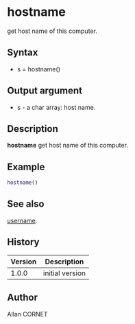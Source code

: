 # hostname

get host name of this computer.

## Syntax

- s = hostname()

## Output argument

- s - a char array: host name.

## Description

  <p><b>hostname</b> get host name of this computer.</p>

## Example

```matlab
hostname()
```

## See also

[username](username.md).

## History

| Version | Description     |
| ------- | --------------- |
| 1.0.0   | initial version |

## Author

Allan CORNET
